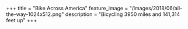 +++
title = "Bike Across America"
feature_image = "/images/2018/06/all-the-way-1024x512.png"
description = "Bicycling 3950 miles and 141,314 feet up"
+++


